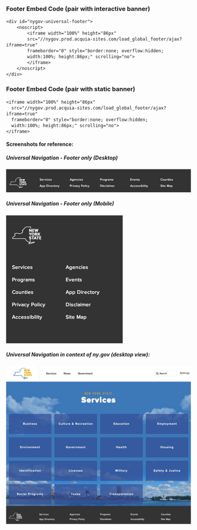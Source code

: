 
### Footer Embed Code (pair with interactive banner)

```
<div id="nygov-universal-footer">
    <noscript>
        <iframe width="100%" height="86px" 
        src="//nygov.prod.acquia-sites.com/load_global_footer/ajax?iframe=true" 
        frameborder="0" style="border:none; overflow:hidden; 
        width:100%; height:86px;" scrolling="no">
        </iframe>
    </noscript>
</div>
```

### Footer Embed Code (pair with static banner)

```
<iframe width="100%" height="86px" 
  src="//nygov.prod.acquia-sites.com/load_global_footer/ajax?iframe=true" 
  frameborder="0" style="border:none; overflow:hidden; 
  width:100%; height:86px;" scrolling="no">
</iframe>

```

#### Screenshots for reference:

##### Universal Navigation - Footer only (Desktop)

![Footer Screenshot - desktop size](demos/images/uni-footer.JPG "Footer Screenshot - desktop size")


##### Universal Navigation - Footer only (Mobile)

![Footer Screenshot - desktop size](demos/images/uni-footer-mobile.JPG "Footer Screenshot - desktop size")


##### Universal Navigation in context of ny.gov (desktop view):

![Universal Navigation in context](demos/images/uni-nav-screenshot-services.JPG "Universal Navigation in context")

